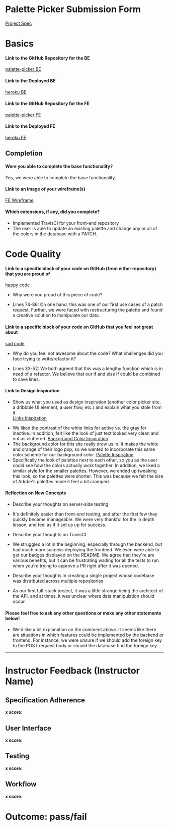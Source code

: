 # Palette Picker Submission Form
 [Project Spec](http://frontend.turing.io/projects/palette-picker.html)
 # Basics
 #### Link to the GitHub Repository for the BE
[palette-picker BE](https://github.com/jogren/palette-picker-api)
 #### Link to the Deployed BE
[heroku BE](https://palette-picker-api-sfjo.herokuapp.com/)
 #### Link to the GitHub Repository for the FE
[palette-picker FE](https://github.com/jogren/palette-picker)
 #### Link to the Deployed FE
[heroku FE](http://palette-picker-sfjo.herokuapp.com/)
 ## Completion
 #### Were you able to complete the base functionality?
 Yes, we were able to complete the base functionality.
 #### Link to an image of your wireframe(s)
[FE Wireframe](https://user-images.githubusercontent.com/19739235/66968431-68e72f80-f042-11e9-8bb7-d8a16743d727.png)
 #### Which extensions, if any, did you complete?
 - Implemented TravisCI for your front-end repository
 - The user is able to update an existing palette and change any or all of the colors in the database with a PATCH.
 
 # Code Quality
 #### Link to a specific block of your code on GitHub (from either repository) that you are proud of
[happy code](https://github.com/jogren/palette-picker/blob/378d1b7c97bb9babdb7cb870fa6ce604ebbcfb37/src/App/App.js#L74-L86)
 * Why were you proud of this piece of code?  
- Lines 74-86: On one hand, this was one of our first use cases of a patch request. Further, we were faced with restructuring the palette and found a creative solution to manipulate our data.
 #### Link to a specific block of your code on GitHub that you feel not great about
[sad code](https://github.com/jogren/palette-picker-api/blob/cac41a9ef63be19a377ee748066d889ea123e4c4/app/app.js#L33-L52)
 * Why do you feel not awesome about the code? What challenges did you face trying to write/refactor it?
- Lines 33-52: We both agreed that this was a lengthy function which is in need of a refactor. We believe that our if and else if could be combined to save lines.
 #### Link to Design Inspiration
 * Show us what you used as design inspiration (another color picker site, a dribbble UI element, a user flow, etc.) and explain what you stole from it  
[Links Inspiration](https://user-images.githubusercontent.com/45364533/66968119-d3976b80-f040-11e9-9f45-cbaf98217ca3.png)    
- We liked the contrast of the white links for active vs. the gray for inactive. In addition, felt like the look of just text looked very clean and not as cluttered.
[Background Color Inspiration](http://coleweber.com/)
- The background color for this site really drew us in. It makes the white and orange of their logo pop, so we wanted to incorporate this same color scheme for our background color.
[Palette Inspiration](https://user-images.githubusercontent.com/45364533/66968237-54eefe00-f041-11e9-9e29-2fc09dd95321.png)
- Specifically the look of palettes next to each other, so you as the user could see how the colors actually work together. In addition, we liked a similar style for the smaller palettes. However, we ended up tweaking this look, so the palettes were shorter. This was because we felt the size of Adobe's palettes made it feel a bit cramped.
 #### Reflection on New Concepts
 * Describe your thoughts on server-side testing  
- It's definitely easier than front-end testing, and after the first few they quickly became manageable. We were very thankful for the in depth lesson, and feel as if it set us up for success.
* Describe your thoughts on TravisCI  
- We struggled a lot in the beginning, especially through the backend, but had much more success deploying the frontend. We even were able to get our badges displayed on the README. We agree that they're are various benefits, but it can be frustrating waiting for all the tests to run when you're trying to approve a PR right after it was opened.
* Describe your thoughts in creating a single project whose codebase was distributed across multiple repositories
- As our first full-stack project, it was a little strange being the architect of the API, and at times, it was unclear where data manipulation should occur. 
#### Please feel free to ask any other questions or make any other statements below!
- We'd like a bit explanation on the comment above. It seems like there are situations in which features could be implemented by the backend or frontend. For instance, we were unsure if we should add the foreign key to the POST request body or should the database find the foreign key.
 -----
 # Instructor Feedback (Instructor Name)
 ## Specification Adherence
 **x score**: 
 ## User Interface
 **x score**: 
 ## Testing
 **x score**: 
 ## Workflow
 **x score**: 
 # Outcome: pass/fail
